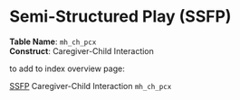 

# Semi-Structured Play (SSFP)
                     
**Table Name**: `mh_ch_pcx`       
**Construct**: Caregiver-Child Interaction


to add to index overview page:

  </tr>
    <tr>
    <td><a href="bcgi/ssfp" target="_blank">SSFP</a></td>
    <td></td>
    <td>Caregiver-Child Interaction</td>
    <td><code>mh_ch_pcx</code></td>
  </tr>